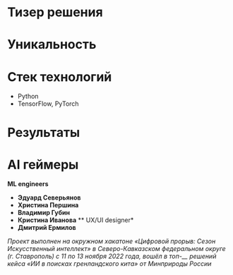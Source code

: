# Тизер решения

# Уникальность

# Стек технологий
* Python
* TensorFlow, PyTorch

# Результаты

# AI геймеры
**ML engineers**
* **Эдуард Северьянов** 
* **Христина Першина**  
* **Владимир Губин** 
* **Кристина Иванова** 
** UX/UI designer*
* **Дмитрий Ермилов**

*Проект выполнен на окружном хакатоне «Цифровой прорыв: Сезон Искусственный интеллект» в Северо-Кавказском федеральном округе (г. Ставрополь) с 11 по 13 ноября 2022 года, вошёл в топ-__ решений кейса «ИИ в поисках гренландского кита» от Минприроды России*
